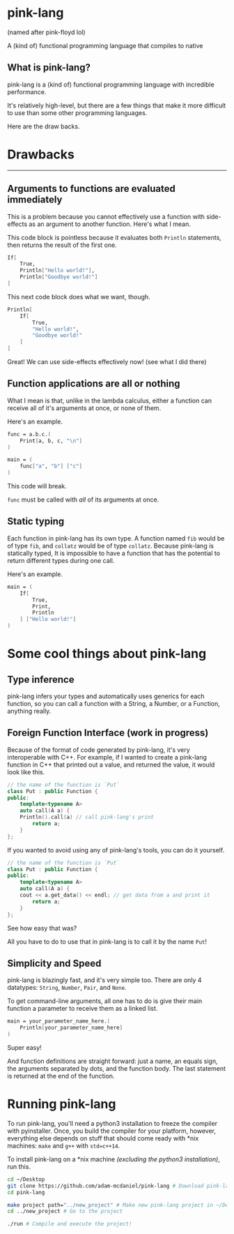 # pink-lang

(named after pink-floyd lol)

A (kind of) functional programming language that compiles to native

## What is pink-lang?

pink-lang is a (kind of) functional programming language with incredible performance.

It's relatively high-level, but there are a few things that make it more difficult to use than some other programming languages.

Here are the draw backs.

# Drawbacks
---

## Arguments to functions are evaluated immediately

This is a problem because you cannot effectively use a function with side-effects as an argument to another function. Here's what I mean.

This code block is pointless because it evaluates both `Println` statements, then returns the result of the first one.

```fsharp
If[
	True,
	Println["Hello world!"],
	Println["Goodbye world!"]
]
```

This next code block does what we want, though.

```fsharp
Println[
	If[
		True,
		"Hello world!",
		"Goodbye world!"
	]
]
```

Great! We can use side-effects effectively now! (see what I did there)

## Function applications are all or nothing

What I mean is that, unlike in the lambda calculus, either a function can receive all of it's arguments at once, or none of them.

Here's an example.

```fsharp
func = a.b.c.(
	Print[a, b, c, "\n"]
)

main = (
	func["a", "b"] ["c"]
)
```

This code will break.

`func` must be called with _all_ of its arguments at once.

## Static typing

Each function in pink-lang has its own type. A function named `fib` would be of type `fib`, and `collatz` would be of type `collatz`. Because pink-lang is statically typed, It is impossible to have a function that has the potential to return different types during one call.

Here's an example.

```fsharp
main = (
	If[
		True,
		Print,
		Println
	] ["Hello world!"]
)
```

# Some cool things about pink-lang

## Type inference

pink-lang infers your types and automatically uses generics for each function, so you can call a function with a String, a Number, or a Function, anything really.

## Foreign Function Interface (work in progress)

Because of the format of code generated by pink-lang, it's very interoperable with C++. For example, if I wanted to create a pink-lang function in C++ that printed out a value, and returned the value, it would look like this.

```c++
// the name of the function is `Put`
class Put : public Function {
public:
    template<typename A>
    auto call(A a) {
	Println().call(a) // call pink-lang's print
        return a;
    }
};
```

If you wanted to avoid using any of pink-lang's tools, you can do it yourself.

```c++
// the name of the function is `Put`
class Put : public Function {
public:
    template<typename A>
    auto call(A a) {
	cout << a.get_data() << endl; // get data from a and print it
        return a;
    }
};
```

See how easy that was?

All you have to do to use that in pink-lang is to call it by the name `Put`!

## Simplicity and Speed

pink-lang is blazingly fast, and it's very simple too. There are only 4 datatypes: `String`, `Number`, `Pair`, and `None`.

To get command-line arguments, all one has to do is give their main function a parameter to receive them as a linked list.

```fsharp
main = your_parameter_name_here.(
	Println[your_parameter_name_here]
)
```

Super easy!

And function definitions are straight forward: just a name, an equals sign, the arguments separated by dots, and the function body. The last statement is returned at the end of the function.



# Running pink-lang

To run pink-lang, you'll need a python3 installation to freeze the compiler with pyinstaller. Once, you build the compiler for your platform, however, everything else depends on stuff that should come ready with *nix machines: `make` and `g++` with `std=c++14`.

To install pink-lang on a *nix machine _(excluding the python3 installation)_, run this.

```bash
cd ~/Desktop
git clone https://github.com/adam-mcdaniel/pink-lang # Download pink-lang
cd pink-lang

make project path="../new_project" # Make new pink-lang project in ~/Desktop/new_project
cd ../new_project # Go to the project

./run # Compile and execute the project!
```